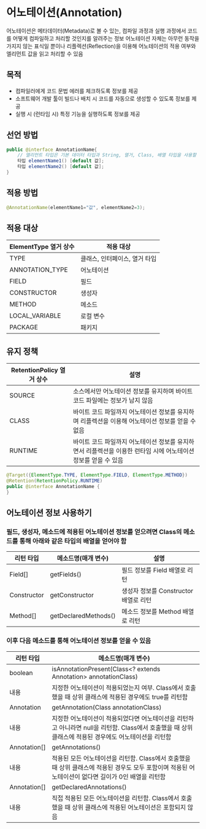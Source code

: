# 어노테이션(Annotation)
어노테이션은 메타데이터(Metadata)로 볼 수 있는, 컴파일 과정과 실행 과정에서 코드를 어떻게 컴파일하고 처리할 것인지를 알려주는 정보
어노테이션 자체는 아무런 동작을 가지지 않는 표식일 뿐이나 리플렉션(Reflection)을 이용해 어노테이션의 적용 여부와 엘리먼트 값을 읽고 처리할 수 있음

## 목적
- 컴파일러에게 코드 문법 에러를 체크하도록 정보를 제공
- 소프트웨어 개발 툴이 빌드나 배치 시 코드를 자동으로 생성할 수 있도록 정보를 제공
- 실행 시 (런타임 시) 특정 기능을 실행하도록 정보를 제공

## 선언 방법
```java
public @interface AnnotationName{
	// 엘리먼트 타입은 기본 데이터 타입과 String, 열거, Class, 배열 타입을 사용할 수 있음
	타입 elementName1() [default 값];
	타입 elementName2() [default 값];
}
```

## 적용 방법
```java
@AnnotationName(elementName1="값", elementName2=3);
```

## 적용 대상
ElementType 열거 상수 | 적용 대상
------------ | -------------
TYPE | 클래스, 인터페이스, 열거 타입
ANNOTATION_TYPE | 어노테이션
FIELD | 필드
CONSTRUCTOR | 생성자
METHOD | 메소드
LOCAL_VARIABLE | 로컬 변수
PACKAGE | 패키지

## 유지 정책
RetentionPolicy 열거 상수 | 설명
------------ | -------------
SOURCE | 소스에서만 어노테이션 정보를 유지하며 바이트 코드 파일에는 정보가 남지 않음
CLASS | 바이트 코드 파일까지 어노테이션 정보를 유지하며 리플렉션을 이용해 어노테이션 정보를 얻을 수 없음
RUNTIME | 바이트 코드 파일까지 어노테이션 정보를 유지하면서 리플렉션을 이용한 런타임 시에 어노테이션 정보를 얻을 수 있음
```java
@Target({ElementType.TYPE, ElementType.FIELD, ElementType.METHOD})
@Retention(RetentionPolicy.RUNTIME)
public @interface AnnotationName {
}
```

## 어노테이션 정보 사용하기
### 필드, 생성자, 메소드에 적용된 어노테이션 정보를 얻으려면 Class의 메소드를 통해 아래와 같은 타입의 배열을 얻어야 함
리턴 타입 | 메소드명(매개 변수) | 설명
------------ | ------------ | -------------
Field[] | getFields() | 필드 정보를 Field 배열로 리턴
Constructor | getConstructor | 생성자 정보를 Constructor 배열로 리턴
Method[] | getDeclaredMethods() | 메소드 정보를 Method 배열로 리턴

### 이후 다음 메소드를 통해 어노테이션 정보를 얻을 수 있음
리턴 타입 | 메소드명(매개 변수)
------------ | ------------
boolean | isAnnotationPresent(Class<? extends Annotation> annotationClass)
내용 | 지정한 어노테이션이 적용되었는지 여부. Class에서 호출했을 때 상위 클래스에 적용된 경우에도 true를 리턴함
Annotation | getAnnotation(Class<T> annotationClass)
내용 | 지정한 어노테이션이 적용되었다면 어노테이션을 리턴하고 아니라면 null을 리턴함. Class에서 호출했을 때 상위 클래스에 적용된 경우에도 어노테이션을 리턴함
Annotation[] | getAnnotations()
내용 | 적용된 모든 어노테이션을 리턴함. Class에서 호출했을 때 상위 클래스에 적용된 경우도 모두 포함이며 적용된 어노테이션이 없다면 길이가 0인 배열을 리턴함
Annotation[] | getDeclaredAnnotations()
내용 | 직접 적용된 모든 어노테이션을 리턴함. Class에서 호출했을 때 상위 클래스에 적용된 어노테이션은 포함되지 않음
